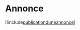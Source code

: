 # Annonce

[!include[publicationduneannonce](annonce.publicationduneannonce.autogen.md)]








































































































